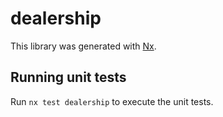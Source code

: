 # dealership

This library was generated with [Nx](https://nx.dev).

## Running unit tests

Run `nx test dealership` to execute the unit tests.
